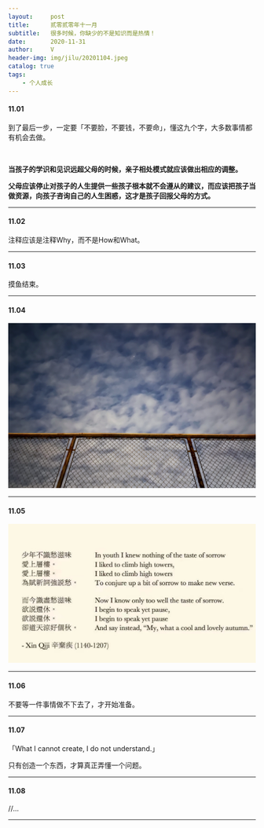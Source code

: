 ```yaml
---
layout:     post
title:      贰零贰零年十一月
subtitle:   很多时候，你缺少的不是知识而是热情！
date:       2020-11-31
author:     V
header-img: img/jilu/20201104.jpeg
catalog: true
tags:
    - 个人成长
---
```


#### 11.01

到了最后一步，一定要「不要脸，不要钱，不要命」，懂这九个字，大多数事情都有机会去做。

<br />

**当孩子的学识和见识远超父母的时候，亲子相处模式就应该做出相应的调整。**

**父母应该停止对孩子的人生提供一些孩子根本就不会遵从的建议，而应该把孩子当做资源，向孩子咨询自己的人生困惑，这才是孩子回报父母的方式。**

---

#### 11.02

注释应该是注释Why，而不是How和What。

---

#### 11.03

摸鱼结束。

---

#### 11.04

![](/img/jilu/20201104.jpeg)

---

#### 11.05

![](/img/jilu/20201105.jpeg)

---

#### 11.06

不要等一件事情做不下去了，才开始准备。

---

#### 11.07

「What I cannot create, I do not understand.」

只有创造一个东西，才算真正弄懂一个问题。

---

#### 11.08

//...

---